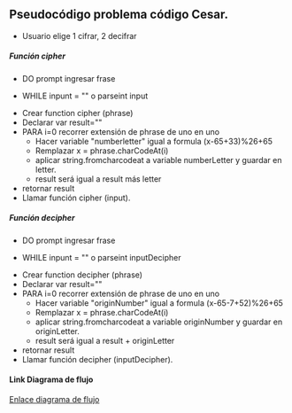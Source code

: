 ## Pseudocódigo problema código Cesar.
+ Usuario elige 1 cifrar, 2 decifrar 


##### Función cipher
+ DO prompt ingresar frase
- WHILE inpunt  = "" o  parseint input
+ Crear function cipher (phrase)
+ Declarar var result="" 
+ PARA i=0 recorrer extensión de phrase de uno en uno
	- Hacer variable "numberletter" igual a formula (x-65+33)%26+65
	- Remplazar x = phrase.charCodeAt(i)
	- aplicar string.fromcharcodeat a variable numberLetter y guardar en letter.
	- result será igual a result más letter 
+ retornar result
+ Llamar función cipher (input).

##### Función decipher
+ DO prompt ingresar frase
- WHILE inpunt  = "" o  parseint inputDecipher
+ Crear function decipher (phrase)
+ Declarar var result="" 
+ PARA i=0 recorrer extensión de phrase de uno en uno
	- Hacer variable "originNumber" igual a formula (x-65-7+52)%26+65
	- Remplazar x = phrase.charCodeAt(i)
	- aplicar string.fromcharcodeat a variable originNumber y guardar en originLetter.
	- result será igual a result + originLetter
+ retornar result
+ Llamar función decipher (inputDecipher).




#### Link Diagrama de flujo
[Enlace diagrama de flujo](https://go.gliffy.com/go/share/shjm2l86omaedlo3s9wo)